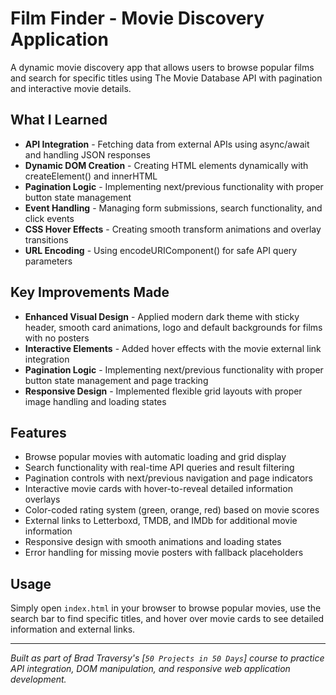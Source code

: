 # Film Finder - Movie Discovery Application

A dynamic movie discovery app that allows users to browse popular films and search for specific titles using The Movie Database API with pagination and interactive movie details.

## What I Learned

- **API Integration** - Fetching data from external APIs using async/await and handling JSON responses
- **Dynamic DOM Creation** - Creating HTML elements dynamically with createElement() and innerHTML
- **Pagination Logic** - Implementing next/previous functionality with proper button state management
- **Event Handling** - Managing form submissions, search functionality, and click events
- **CSS Hover Effects** - Creating smooth transform animations and overlay transitions
- **URL Encoding** - Using encodeURIComponent() for safe API query parameters

## Key Improvements Made

- **Enhanced Visual Design** - Applied modern dark theme with sticky header, smooth card animations, logo and default backgrounds for films with no posters
- **Interactive Elements** - Added hover effects with the movie external link integration
- **Pagination Logic** - Implementing next/previous functionality with proper button state management and page tracking
- **Responsive Design** - Implemented flexible grid layouts with proper image handling and loading states

## Features

- Browse popular movies with automatic loading and grid display
- Search functionality with real-time API queries and result filtering
- Pagination controls with next/previous navigation and page indicators
- Interactive movie cards with hover-to-reveal detailed information overlays
- Color-coded rating system (green, orange, red) based on movie scores
- External links to Letterboxd, TMDB, and IMDb for additional movie information
- Responsive design with smooth animations and loading states
- Error handling for missing movie posters with fallback placeholders

## Usage

Simply open `index.html` in your browser to browse popular movies, use the search bar to find specific titles, and hover over movie cards to see detailed information and external links.

---

*Built as part of Brad Traversy's [`50 Projects in 50 Days`] course to practice API integration, DOM manipulation, and responsive web application development.*
